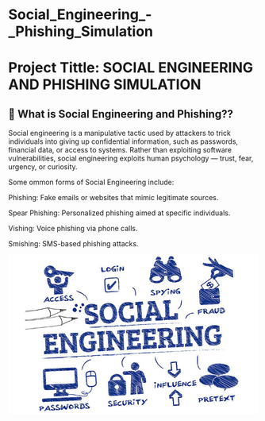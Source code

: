 # Social_Engineering_-_Phishing_Simulation

# Project Tittle: SOCIAL ENGINEERING AND PHISHING SIMULATION

## 🔐 What is Social Engineering and Phishing??

Social engineering is a manipulative tactic used by attackers to trick individuals into giving up confidential information, 
such as passwords, financial data, or access to systems. Rather than exploiting software vulnerabilities, 
social engineering exploits human psychology — trust, fear, urgency, or curiosity.

Some ommon forms of Social Engineering include:

Phishing: Fake emails or websites that mimic legitimate sources.

Spear Phishing: Personalized phishing aimed at specific individuals.

Vishing: Voice phishing via phone calls.

Smishing: SMS-based phishing attacks.

![Social Engineering](socialengineering.jpg)
